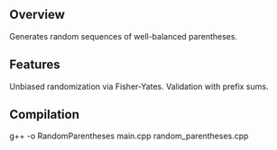 
## Overview
Generates random sequences of well-balanced parentheses.

## Features
Unbiased randomization via Fisher-Yates.
Validation with prefix sums.

## Compilation

g++ -o RandomParentheses main.cpp random_parentheses.cpp



